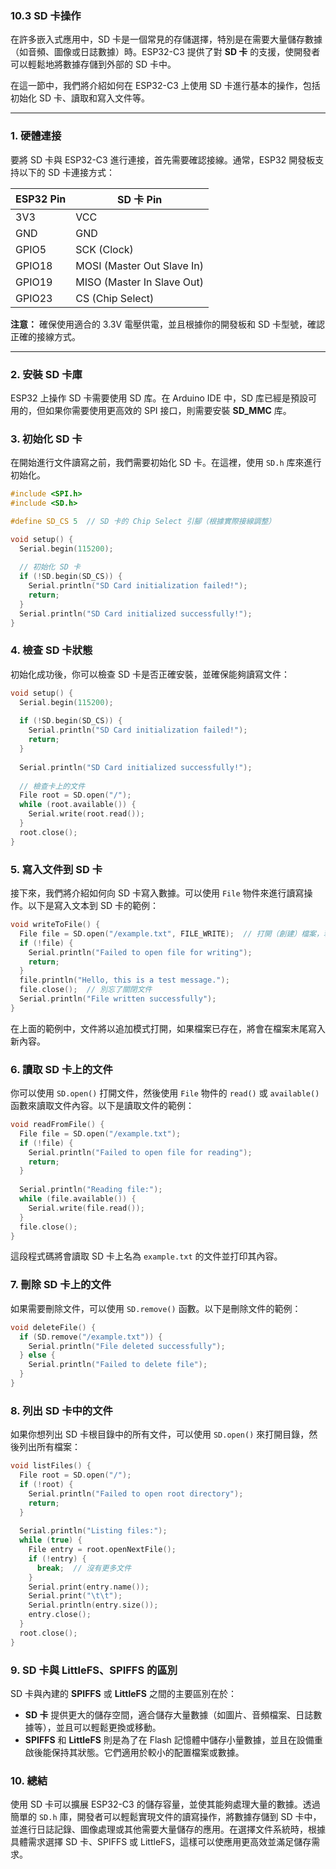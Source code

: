 ### 10.3 **SD 卡操作**

在許多嵌入式應用中，SD 卡是一個常見的存儲選擇，特別是在需要大量儲存數據（如音頻、圖像或日誌數據）時。ESP32-C3 提供了對 **SD 卡** 的支援，使開發者可以輕鬆地將數據存儲到外部的 SD 卡中。

在這一節中，我們將介紹如何在 ESP32-C3 上使用 SD 卡進行基本的操作，包括初始化 SD 卡、讀取和寫入文件等。

---

### 1. **硬體連接**

要將 SD 卡與 ESP32-C3 進行連接，首先需要確認接線。通常，ESP32 開發板支持以下的 SD 卡連接方式：

| ESP32 Pin  | SD 卡 Pin        |
|------------|------------------|
| 3V3        | VCC              |
| GND        | GND              |
| GPIO5      | SCK (Clock)      |
| GPIO18     | MOSI (Master Out Slave In) |
| GPIO19     | MISO (Master In Slave Out) |
| GPIO23     | CS (Chip Select) |

**注意：** 確保使用適合的 3.3V 電壓供電，並且根據你的開發板和 SD 卡型號，確認正確的接線方式。

---

### 2. **安裝 SD 卡庫**

ESP32 上操作 SD 卡需要使用 SD 库。在 Arduino IDE 中，SD 库已經是預設可用的，但如果你需要使用更高效的 SPI 接口，則需要安裝 **SD_MMC** 库。

### 3. **初始化 SD 卡**

在開始進行文件讀寫之前，我們需要初始化 SD 卡。在這裡，使用 `SD.h` 库來進行初始化。

```cpp
#include <SPI.h>
#include <SD.h>

#define SD_CS 5  // SD 卡的 Chip Select 引腳（根據實際接線調整）

void setup() {
  Serial.begin(115200);
  
  // 初始化 SD 卡
  if (!SD.begin(SD_CS)) {
    Serial.println("SD Card initialization failed!");
    return;
  }
  Serial.println("SD Card initialized successfully!");
}
```

### 4. **檢查 SD 卡狀態**

初始化成功後，你可以檢查 SD 卡是否正確安裝，並確保能夠讀寫文件：

```cpp
void setup() {
  Serial.begin(115200);
  
  if (!SD.begin(SD_CS)) {
    Serial.println("SD Card initialization failed!");
    return;
  }
  
  Serial.println("SD Card initialized successfully!");
  
  // 檢查卡上的文件
  File root = SD.open("/");
  while (root.available()) {
    Serial.write(root.read());
  }
  root.close();
}
```

### 5. **寫入文件到 SD 卡**

接下來，我們將介紹如何向 SD 卡寫入數據。可以使用 `File` 物件來進行讀寫操作。以下是寫入文本到 SD 卡的範例：

```cpp
void writeToFile() {
  File file = SD.open("/example.txt", FILE_WRITE);  // 打開（創建）檔案，若檔案已存在則追加
  if (!file) {
    Serial.println("Failed to open file for writing");
    return;
  }
  file.println("Hello, this is a test message.");
  file.close();  // 別忘了關閉文件
  Serial.println("File written successfully");
}
```

在上面的範例中，文件將以追加模式打開，如果檔案已存在，將會在檔案末尾寫入新內容。

### 6. **讀取 SD 卡上的文件**

你可以使用 `SD.open()` 打開文件，然後使用 `File` 物件的 `read()` 或 `available()` 函數來讀取文件內容。以下是讀取文件的範例：

```cpp
void readFromFile() {
  File file = SD.open("/example.txt");
  if (!file) {
    Serial.println("Failed to open file for reading");
    return;
  }
  
  Serial.println("Reading file:");
  while (file.available()) {
    Serial.write(file.read());
  }
  file.close();
}
```

這段程式碼將會讀取 SD 卡上名為 `example.txt` 的文件並打印其內容。

### 7. **刪除 SD 卡上的文件**

如果需要刪除文件，可以使用 `SD.remove()` 函數。以下是刪除文件的範例：

```cpp
void deleteFile() {
  if (SD.remove("/example.txt")) {
    Serial.println("File deleted successfully");
  } else {
    Serial.println("Failed to delete file");
  }
}
```

### 8. **列出 SD 卡中的文件**

如果你想列出 SD 卡根目錄中的所有文件，可以使用 `SD.open()` 來打開目錄，然後列出所有檔案：

```cpp
void listFiles() {
  File root = SD.open("/");
  if (!root) {
    Serial.println("Failed to open root directory");
    return;
  }
  
  Serial.println("Listing files:");
  while (true) {
    File entry = root.openNextFile();
    if (!entry) {
      break;  // 沒有更多文件
    }
    Serial.print(entry.name());
    Serial.print("\t\t");
    Serial.println(entry.size());
    entry.close();
  }
  root.close();
}
```

### 9. **SD 卡與 LittleFS、SPIFFS 的區別**

SD 卡與內建的 **SPIFFS** 或 **LittleFS** 之間的主要區別在於：
- **SD 卡** 提供更大的儲存空間，適合儲存大量數據（如圖片、音頻檔案、日誌數據等），並且可以輕鬆更換或移動。
- **SPIFFS** 和 **LittleFS** 則是為了在 Flash 記憶體中儲存小量數據，並且在設備重啟後能保持其狀態。它們適用於較小的配置檔案或數據。

### 10. **總結**

使用 SD 卡可以擴展 ESP32-C3 的儲存容量，並使其能夠處理大量的數據。透過簡單的 `SD.h` 庫，開發者可以輕鬆實現文件的讀寫操作，將數據存儲到 SD 卡中，並進行日誌記錄、圖像處理或其他需要大量儲存的應用。在選擇文件系統時，根據具體需求選擇 SD 卡、SPIFFS 或 LittleFS，這樣可以使應用更高效並滿足儲存需求。